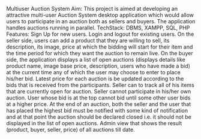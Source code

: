 Multiuser Auction System
Aim: This project is aimed at developing an attractive multi-user Auction System desktop application which would allow users to participate in an auction both as sellers and buyers. The application handles auctions running in parallel.
TechStack: DBMS, XAMPP, SQL, PHP
Features:
Sign Up for new users.
Login and logout for existing users.
On the seller side, users can add a product that they are willing to sell, its description, its image, price at which the bidding will start for their item and the time period for which they want the auction to remain live.
On the buyer side, the application displays a list of open auctions (displays details like product name, image base price, description, users who have made a bid) at the current time any of which the user may choose to enter to place his/her bid.
Latest price for each auction is be updated according to the bids that is received from the participants.
Seller can to track all of his items that are currently open for auction.
Seller cannot participate in his/her own auction.
User whose bid is at the top cannot bid until some other user bids at a higher price.
At the end of an auction, both the seller and the user that has placed the highest bid must be notified with some kind of notification and at that point the auction should be declared closed i.e. it should not be displayed in the list of open auctions.
Admin view that shows the result (product, buyer, seller, price) of all auctions till date.

